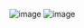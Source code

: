 ![image](https://github.com/BBBBrain/SU-VAE/tree/main/SU-VAE/image/framework.png)
![image](https://github.com/BBBBrain/SU-VAE/tree/main/SU-VAE/image/sun_flower.png)
